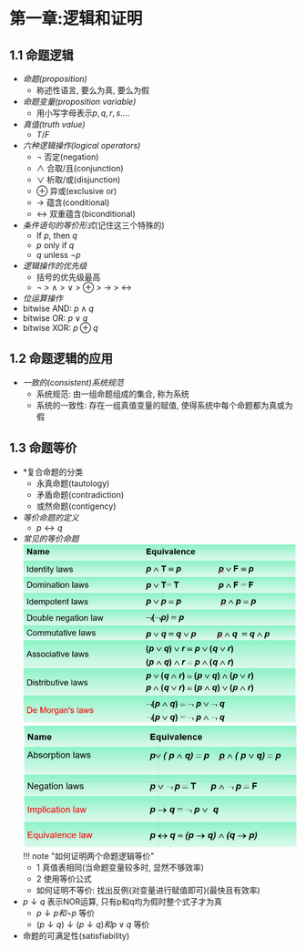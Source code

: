 # **第一章:逻辑和证明**
## **1.1 命题逻辑**
- *命题(proposition)*
    - 称述性语言, 要么为真, 要么为假
- *命题变量(proposition variable)*
    - 用小写字母表示$p, q, r, s....$
- *真值(truth value)*
    - $T/F$
- *六种逻辑操作(logical operators)*
    - $\neg$ 否定(negation)
    - $\land$ 合取/且(conjunction)
    - $\lor$ 析取/或(disjunction)
    - $\oplus$ 异或(exclusive or)
    - $\rightarrow$ 蕴含(conditional)
    - $\leftrightarrow$ 双重蕴含(biconditional)
- *条件语句的等价形式*(记住这三个特殊的)
    - If $p$, then $q$
    - $p$ only if $q$
    - $q$ unless $\neg p$
- *逻辑操作的优先级*
    - 括号的优先级最高
    - $\neg$ > $\land$ > $\lor$ > $\oplus$ > $\rightarrow$ > $\leftrightarrow$
- *位运算操作*
- bitwise AND: $p \land q$
- bitwise OR: $p \lor q$
- bitwise XOR: $p \oplus q$

## **1.2 命题逻辑的应用**
- *一致的(consistent)系统规范*
    - 系统规范: 由一组命题组成的集合, 称为系统
    - 系统的一致性: 存在一组真值变量的赋值, 使得系统中每个命题都为真或为假

## 1.3 **命题等价**
- *复合命题的分类
    - 永真命题(tautology)
    - 矛盾命题(contradiction)
    - 或然命题(contigency)
- *等价命题的定义*
    - $p \leftrightarrow q$
- *常见的等价命题*
![等价命题(1)](DM_4.png)
![等价命题(2)](DM_5.png)
!!! note "如何证明两个命题逻辑等价"
    - 1 真值表相同(当命题变量较多时, 显然不够效率)
    - 2 使用等价公式
    - 如何证明不等价: 找出反例(对变量进行赋值即可)(最快且有效率)
- $p\downarrow q$ 表示NOR运算, 只有p和q均为假时整个式子才为真
    - $p\downarrow p和 \neg p$ 等价
    - $(p\downarrow q)\downarrow(p\downarrow q) 和p\lor q$ 等价
- 命题的可满足性(satisfiability)